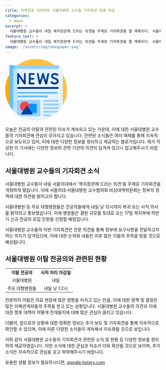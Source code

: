 ```yaml
---
title: 의학전공 사직처리 서울대병원 교수들 기자회견 최종 마감
categories:
  - News
excerpt: >
  서울대병원 교수들이 내일 복지장관께 드리는 의견을 주제로 기자회견을 열 계획이다. 서울의대·서울대병원 교수협의회는 정부에 압박을 받는 대신 투명하고 바른 정책 결정을 촉구할 예정이다. 전공의들은 내일 낮 12시까지 복귀 또는 사직을 밝히도록 요청받았으며, 이후 병원들은 결원 규모를 토대로 신규 전공의 모집 인원을 신청할 예정이다.
feature_text: >
  서울대병원 교수들이 내일 복지장관께 드리는 의견을 주제로 기자회견을 열 계획이다. 서울의대·서울대병원 교수협의회는 정부에 압박을 받는 대신 투명하고 바른 정책 결정을 촉구할 예정이다. 전공의들은 내일 낮 12시까지 복귀 또는 사직을 밝히도록 요청받았으며, 이후 병원들은 결원 규모를 토대로 신규 전공의 모집 인원을 신청할 예정이다.
image: '/assets/img/newspaper.png'
---
```


<p><img src="/assets/img/newspaper.png" alt="kimp 속보" /></p>

<p>오늘은 전공의 이탈과 관련된 이슈가 계속되고 있는 가운데, 이에 대한 서울대병원 교수들의 기자회견에 관심이 모아지고 있습니다. 관련된 소식들은 여러 매체를 통해 지속적으로 보도되고 있어, 이에 대한 다양한 정보를 정리하고 제공하는 블로거입니다. 제가 작성한 이 기사에는 다양한 정보와 관련 기관의 의견이 담겨져 있으니 참고해주시기 바랍니다. </p>

<h2 data-ke-size="size26">서울대병원 교수들의 기자회견 소식</h2>

<p>서울대병원 교수들이 내일 서울의대에서 '복지장관께 드리는 의견'을 주제로 기자회견을 개최하게 됐습니다. 이에 서울의대·서울대병원 교수협의회 비상대책위원회는 정부의 정책에 대한 의견을 밝히고자 합니다. </p>

<p data-ke-size="size16">서울대병원 등 주요 대형병원들은 전공의들에게 내일 낮 12시까지 복귀 또는 사직 의사를 밝히라고 통보했습니다. 이에 병원들은 결원 규모를 토대로 오는 17일 복지부에 하반기 신규 전공의 모집 인원을 신청할 예정입니다.</p>

<p data-ke-size="size16">서울대병원 교수들의 이번 기자회견은 전문 의견을 통해 정부에 요구사항을 전달하고자 하는 의지가 담겨있으며, 이에 대한 논의와 내용은 이후 많은 이들의 주목을 받을 것으로 예상됩니다.</p>

<h2 data-ke-size="size26">서울대병원 이탈 전공의와 관련된 현황</h2>

<table>
  <tr>
    <td style="text-align: center; height: 17px;"><b>이탈 전공의</b></td>
    <td style="text-align: center; height: 17px;"><b>사직 처리 마감일</b></td>
  </tr>
  <tr>
    <td style="text-align: center; height: 17px;">서울대병원</td>
    <td style="text-align: center; height: 17px;">내일</td>
  </tr>
  <tr>
    <td style="text-align: center; height: 17px;">주요 대형병원들</td>
    <td style="text-align: center; height: 17px;">내일 낮 12시</td>
  </tr>
</table>

<p data-ke-size="size16">전문의의 이탈은 의료 현장에 많은 영향을 미치고 있는 만큼, 이에 대한 정책 및 결정은 많은 이해관계자들의 주목을 받고 있는 상황입니다. 서울대병원 교수들의 의견과 이에 대한 향후 대책이 어떻게 전개될지에 대해 많은 관심이 쏠리고 있습니다.</p>

<p data-ke-size="size16">더불어, 앞으로의 상황에 대한 정확한 정보는 추가 보도 및 기자회견을 통해 지속적으로 확인할 수 있으며, 이에 따른 다양한 소식들이 계속해서 이슈화될 것으로 보입니다.</p>

<p>이와 같이 서울대병원 교수들의 기자회견과 관련된 소식 및 현황 등 다양한 정보를 정리하여 제공하였습니다. 이번 소식에 대한 관심과 이슈가 더욱 확산될 것으로 보이며, 추가 소식은 지속적으로 관심을 갖고 파악해주시기 바랍니다.</p>
유용한 생활 정보가 필요하시다면, <a href="https://qoogle.tistory.com" rel="dofollow">qoogle.tistory.com</a>


